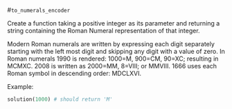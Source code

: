 #`to_numerals_encoder`

Create a function taking a positive integer as its parameter
and returning a string containing the Roman Numeral
representation of that integer.

Modern Roman numerals are written by expressing each digit
separately starting with the left most digit and skipping
any digit with a value of zero. In Roman numerals 1990 is
rendered: 1000=M, 900=CM, 90=XC; resulting in MCMXC. 2008
is written as 2000=MM, 8=VIII; or MMVIII. 1666 uses each
Roman symbol in descending order: MDCLXVI.

Example:
```ruby
solution(1000) # should return 'M'
```

